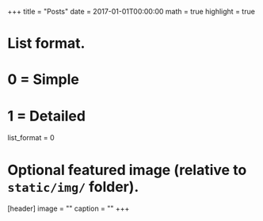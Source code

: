 +++
title = "Posts"
date = 2017-01-01T00:00:00
math = true
highlight = true

# List format.
#   0 = Simple
#   1 = Detailed
list_format = 0

# Optional featured image (relative to `static/img/` folder).
[header]
image = ""
caption = ""
+++